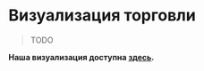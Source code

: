 # Визуализация торговли

> TODO

**Наша визуализация доступна [здесь](https://bita.somnoynadno.ru).**
